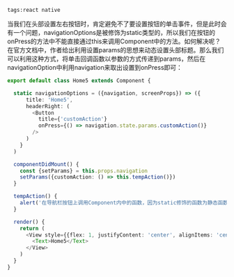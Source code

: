 ```
tags:react native
```
当我们在头部设置左右按钮时，肯定避免不了要设置按钮的单击事件，但是此时会有一个问题，navigationOptions是被修饰为static类型的，所以我们在按钮的onPress的方法中不能直接通过this来调用Component中的方法。<!--more-->如何解决呢？在官方文档中，作者给出利用设置params的思想来动态设置头部标题。那么我们可以利用这种方式，将单击回调函数以参数的方式传递到params，然后在navigationOption中利用navigation来取出设置到onPress即可：

```typescript
export default class Home5 extends Component {

  static navigationOptions = ({navigation, screenProps}) => ({
      title: 'Home5',
      headerRight: (
        <Button
          title={'customAction'}
          onPress={() => navigation.state.params.customAction()}
        />
      )
    }
  )

  componentDidMount() {
    const {setParams} = this.props.navigation
    setParams({customAction: () => this.tempAction()})
  }

  tempAction() {
    alert('在导航栏按钮上调用Component内中的函数，因为static修饰的函数为静态函数，内部不能使用this')
  }

  render() {
    return (
      <View style={{flex: 1, justifyContent: 'center', alignItems: 'center'}}>
        <Text>Home5</Text>
      </View>
    )
  }
}
```

